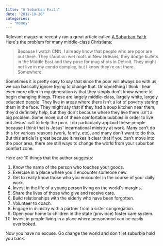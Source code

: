 ```yaml
---
title: "A Suburban Faith"
date: "2012-10-26"
categories: 
  - "money"
---
```


Relevant magazine recently ran a great article called [A Suburban Faith](http://www.relevantmagazine.com/god/mission/features/27764-a-suburban-faith "Relevant Magazine - A Suburban Faith"). Here's the problem for many middle-class Christians:

> Because I watch CNN, I already know that people who are poor are out there. They stand on wet roofs in New Orleans, they dodge bullets in the Middle East and they pose for mug shots in Detroit. They might not live in my condo complex, but I know they’re out there. Somewhere.

Sometimes it is pretty easy to say that since the poor will always be with us, we can basically ignore trying to change that. Or something I think I hear even more often in my generation is that they simply don't know where to begin changing things. These are largely middle-class, largely white, largely educated people. They live in areas where there isn't a lot of poverty staring them in the face. They might say that if they had a soup kitchen near them, they'd definitely help, but they don't because where they live there isn't a big problem. Some move out of these comfortable bubbles in order to live out Jesus' call to help the poor. I do particularly applaud these people because I think that is Jesus' incarnational ministry at work. Many can't do this for various reasons (work, family, etc), and many don't want to do this. But this article is great because it makes it clear that if you can't move into the poor area, there are still ways to change the world from your suburban comfort zone.

<!--more-->

Here are 10 things that the author suggests:

1. Know the name of the person who touches your goods.
2. Exercise in a place where you'll encounter someone new.
3. Get to really know those who you encounter in the course of your daily work.
4. Invest in the life of a young person living on the world's margins.
5. Share the lives of those who give and receive care.
6. Build relationships with the elderly who have been forgotten.
7. Volunteer to coach.
8. Engage in ministry with a partner from a sister congregation.
9. Open your home to children in the state (province) foster care system.
10. Invest in people living in a place where personhood can be easily overlooked.

Now you have no excuse. Go change the world and don't let suburbia hold you back.
